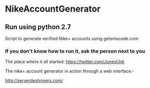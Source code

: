 # NikeAccountGenerator
## Run using python 2.7

Script to generate verified Nike+ accounts using getsmscode.com


### If you don't know how to run it, ask the person next to you


The place where it all started: https://twitter.com/JonesUnk

The nike+ account generator in action through a web interface:-

http://serverdestroyers.com/
